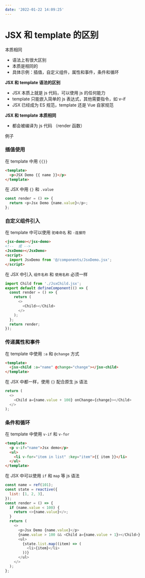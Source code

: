 ```yaml
---
date: '2022-01-22 14:09:25'
---
```


# JSX 和 template 的区别

本质相同

- 语法上有很大区别
- 本质是相同的
- 具体示例：插值，自定义组件，属性和事件，条件和循环

**JSX 和 template 语法的区别**

- JSX 本质上就是 js 代码，可以使用 js 的任何能力
- template 只能嵌入简单的 js 表达式，其他需要指令，如 v-if
- JSX 已经成为 ES 规范，template 还是 Vue 自家规范

**JSX 和 template 本质相同**

- 都会被编译为 js 代码 （render 函数）

例子

### 插值使用

在 template 中用 `{{}}`

```html
<template>
  <p>JSX Demo {{ name }}</p>
</template>
```

在 JSX 中用 `{}` 和 `.value`

```js
const render = () => {
  return <p>Jsx Demo {name.value}</p>;
};
```

### 自定义组件引入

在 template 中可以使用 `驼峰命名` 和 `-连接符`

```html
<jsx-demo></jsx-demo>
<!--  或 -->
<JsxDemo></JsxDemo>
<script>
  import JsxDemo from '@/components/JsxDemo.jsx';
</script>
```

在 JSX 中引入 `组件名称` 和 `使用名称` 必须一样

```js
import Child from './JsxChild.jsx';
export default defineComponent(() => {
  const render = () => {
    return (
      <>
        <Child></Child>
      </>
    );
  };
  return render;
});
```

### 传递属性和事件

在 template 中使用 `:a` 和 `@change` 方式

```html
<template>
  <jsx-child :a="name" @change="change"></jsx-child>
</template>
```

在 JSX 中都一样，使用 `{}` 配合原生 js 语法

```js
return (
  <>
    <Child a={name.value + 100} onChange={change}></Child>
  </>
);
```

### 条件和循环

在 template 中使用 `v-if` 和 `v-for`

```html
<template>
  <p v-if="name">Jsx demo</p>
  <ul>
    <li v-for="item in list" :key="item">{{ item }}</li>
  </ul>
</template>
```

在 JSX 中可以使用 `if` 和 `map` 等 js 语法

```js
const name = ref(101);
const state = reactive({
  list: [1, 2, 3],
});
const render = () => {
  if (name.value < 100) {
    return <>{name.value}</>;
  }
  return (
    <>
      <p>Jsx Demo {name.value}</p>
      {name.value > 100 && <Child a={name.value + 1}></Child>}
      <ul>
        {state.list.map((item) => (
          <li>{item}</li>
        ))}
      </ul>
    </>
  );
};
```

